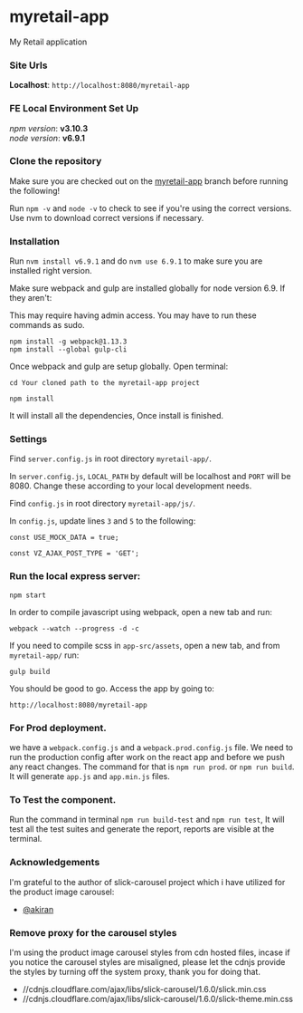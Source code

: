 # myretail-app
My Retail application

### Site Urls

**Localhost**: `http://localhost:8080/myretail-app`

### FE Local Environment Set Up

*npm version*: **v3.10.3**  
*node version*: **v6.9.1**

### Clone the repository

Make sure you are checked out on the [myretail-app](https://github.com/karthi1987/myretail-app.git) branch before running the following!

Run `npm -v` and `node -v` to check to see if you're using the correct versions.  
Use nvm to download correct versions if necessary.

### Installation

Run `nvm install v6.9.1` and do `nvm use 6.9.1` to make sure you are installed right version.

Make sure webpack and gulp are installed globally for node version 6.9.
If they aren't:

This may require having admin access. You may have to run these commands as sudo.

`npm install -g webpack@1.13.3`  
`npm install --global gulp-cli`

Once webpack and gulp are setup globally. Open terminal:

`cd Your cloned path to the myretail-app project`

`npm install`

It will install all the dependencies, Once install is finished.

### Settings

Find `server.config.js` in root directory `myretail-app/`.

In `server.config.js`, `LOCAL_PATH` by default will be localhost and `PORT` will be 8080. Change these according to your local development needs.

Find `config.js` in root directory `myretail-app/js/`.

In `config.js`, update lines `3` and `5` to the following:

`const USE_MOCK_DATA = true;`

`const VZ_AJAX_POST_TYPE = 'GET';`

### Run the local express server:

`npm start`

In order to compile javascript using webpack, open a new tab and run:

`webpack --watch --progress -d -c`

If you need to compile scss in `app-src/assets`, open a new tab, and from `myretail-app/` run:

`gulp build`

You should be good to go. Access the app by going to:

`http://localhost:8080/myretail-app`

### For Prod deployment.

we have a `webpack.config.js` and a `webpack.prod.config.js` file. We need to run the production config after work on the react app and before we push any react changes. The command for that is `npm run prod`. or `npm run build`.
It will generate `app.js` and `app.min.js` files.

### To Test the component.

Run the command in terminal `npm run build-test` and `npm run test`, It will test all the test suites and generate the report, reports are visible at the terminal.

### Acknowledgements

I'm grateful to the author of slick-carousel project which i have utilized for the product image carousel:

* [@akiran](https://github.com/akiran/react-slick)

### Remove proxy for the carousel styles

I'm using the product image carousel styles from cdn hosted files, incase if you notice the carousel styles are misaligned, please let the cdnjs provide the styles by turning off the system proxy, thank you for doing that.

* //cdnjs.cloudflare.com/ajax/libs/slick-carousel/1.6.0/slick.min.css
* //cdnjs.cloudflare.com/ajax/libs/slick-carousel/1.6.0/slick-theme.min.css

